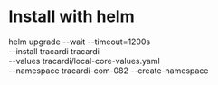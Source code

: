 # Install with helm

helm upgrade --wait --timeout=1200s \
--install tracardi tracardi \
--values tracardi/local-core-values.yaml \
--namespace tracardi-com-082  --create-namespace
